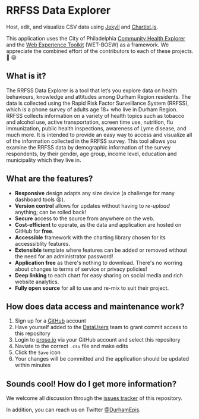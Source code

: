 # RRFSS Data Explorer

Host, edit, and visualize CSV data using [Jekyll](https://jekyllrb.com) and [Chartist.js](https://gionkunz.github.io/chartist-js/).

This application uses the City of Philadelphia [Community Health Explorer](https://healthexplorer.phila.gov) and the [Web Experience Toolkit](https://wet-boew.github.io) (WET-BOEW) as a framework. We appreciate the combined effort of the contributors to each of these projects. :clap: :smiley:

## What is it?

The RRFSS Data Explorer is a tool that let’s you explore data on health behaviours, knowledge and attitudes among Durham Region residents. The data is collected using the Rapid Risk Factor Surveillance System (RRFSS), which is a phone survey of adults age 18+ who live in Durham Region. RRFSS collects information on a variety of health topics such as tobacco and alcohol use, active transportation, screen time use, nutrition, flu immunization, public health inspections, awareness of Lyme disease, and much more. It is intended to provide an easy way to access and visualize all of the information collected in the RRFSS survey. This tool allows you examine the RRFSS data by demographic information of the survey respondents, by their gender, age group, income level, education and municipality which they live in.

## What are the features?

* **Responsive** design adapts any size device (a challenge for many dashboard tools :weary:).
* **Version control** allows for updates without having to _re-upload_ anything; can be rolled back!
* **Secure** access to the source from anywhere on the web.
* **Cost-efficient** to operate, as the data and application are hosted on GitHub for **free**.
* **Accessible** framework with the charting library chosen for its accesssiblity features.
* **Extensible** template where features can be added or removed without the need for an administrator password! 
* **Application free** as there's nothing to download. There's no worring about changes to terms of service or privacy policies!
* **Deep linking**  to each chart for easy sharing on social media and rich website analytics.
* **Fully open source** for all to use and re-mix to suit their project.

## How does data access and maintenance work?

1. Sign up for a [GitHub](https://github.com) account
2. Have yourself added to the [DataUsers](https://github.com/orgs/DurhamRegionHARP/teams/datausers) team to grant commit access to this repository
3. Login to [prose.io](https://prose.io) via your GitHub account and select this repository
4. Naviate to the correct `.csv` file and make edits
5. Click the `Save` icon
6. Your changes will be committed and the application should be updated within minutes

## Sounds cool! How do I get more information?

We welcome all discussion through the [issues tracker](https://github.com/DurhamRegionHARP/RRFSS-data-explorer/issues) of this repository.

In addition, you can reach us on Twitter [@DurhamEpis](https://twitter.com/DurhamEpis).
